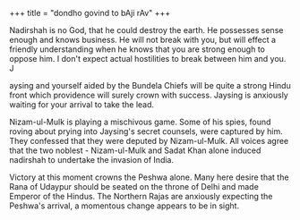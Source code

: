 +++
title = "dondho govind to bAji rAv"
+++

Nadirshah is no God, that he could destroy the earth. He possesses sense enough and knows business. He will not break with you, but will effect a friendly understanding when he knows that you are strong enough to oppose him. I don't expect actual hostilities to break between him and you. J

aysing and yourself aided by the Bundela Chiefs will be quite a strong Hindu front which providence will surely crown with success. Jaysing is anxiously waiting for your arrival to take the lead. 

Nizam-ul-Mulk is playing a mischivous game. Some of his spies, found roving about prying into Jaysing's secret counsels, were captured by him. They confessed that they were deputed by Nizam-ul-Mulk. All voices agree that the two noblest - Nizam-ul-Mulk and Sadat Khan alone induced nadirshah to undertake the invasion of India. 

Victory at this moment crowns the Peshwa alone. Many here desire that the Rana of Udaypur should be seated on the throne of Delhi and made Emperor of the Hindus. The Northern Rajas are anxiously expecting the Peshwa's arrival, a momentous change appears to be in sight.